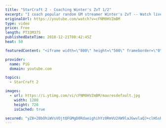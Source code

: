```yaml
---
title: "StarCraft 2 - Coaching Winter's ZvT 1/2"
excerpt: "I coach popular random GM streamer Winter's ZvT -- Watch live at https://www.twitch.tv/x5_pig"
originalUrl: https://youtube.com/watch?v=cFNM0HVZmBM
type: video
price: Free
length: PT33M37S
publishedDateTime: 2018-12-21T08:42:45Z
heat: 50

featuredContent: "<iframe width=\"800\" height=\"500\" frameborder=\"0\" src=\"https://www.youtube.com/embed/cFNM0HVZmBM\" allow=\"accelerometer; autoplay; encrypted-media; gyroscope; picture-in-picture\" allowfullscreen></iframe>"

provider:
  name: PiG
  domain: youtube.com

topics:
  - StarCraft 2

images:
  - url: https://i.ytimg.com/vi/cFNM0HVZmBM/maxresdefault.jpg
    width: 1280
    height: 720
    isCached: true

secured: "yZ8+2BbOhiWVsVOjtQFGMgD0RdaeighihYz0RmVU2XW9laJGwvlaQJ+clHSsHp/wclHc4eKBO4o8oViv9e/+oQjvCoj3eJFns0qvBBAQJhS/JhXje4x8m2D2bEtccTHSo/jpFyJgpEXPQ9xbZNuniz4VX9qozcmNAyUmiVXQz08X1rCMLARUzV7LB6N9SggGIQrYtECuewh5Cawl0JA9sJHWzp9mMU0roBzoYCe5qtAWjY+9pNtrzfdrCw2xVd6cwFI+4xA5CK/GKH5iSBi11VJgXmns2nzScxuVhGaJKj14umEu7qMgA/S1Pe0UgcFjxlzwbDOg9Lpiz1v7eRpt2PuJWPwaZcRk1gYxwEDBxP7Oh40QhtGk/6T1J0/POirDkAEVybcazB22x7BVxbAXDYnhLhNEO6xdxg19Fws9KOc=;TX+UdqZQdY8VsDWNsnorSg=="
---
```


